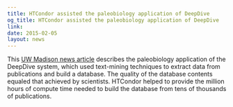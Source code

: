 ```yaml
---
title: HTCondor assisted the paleobiology application of DeepDive
og_title: HTCondor assisted the paleobiology application of DeepDive
link: 
date: 2015-02-05
layout: news
---
```


This  <a href="http://www.news.wisc.edu/23330">UW Madison news article</a> describes the paleobiology application of the DeepDive system, which used text-mining techniques to extract data from publications and build a database. The quality of the database contents equaled that achieved by scientists. HTCondor helped to provide the million hours of compute time needed to build the database from tens of thousands of publications. 
